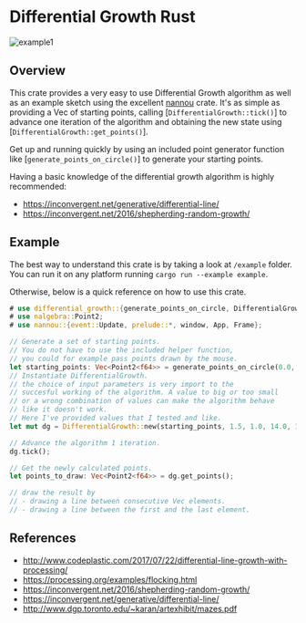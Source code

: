 # Differential Growth Rust

![example1](https://github.com/DriesCruyskens/differential-growth-rs/raw/main/images/example1.gif)

## Overview
 
This crate provides a very easy to use Differential Growth algorithm as well as an example sketch using the excellent [nannou](https://crates.io/crates/nannou) crate.
It's as simple as providing a Vec of starting points, calling [`DifferentialGrowth::tick()`] to advance one iteration of the algorithm and obtaining the new state
using [`DifferentialGrowth::get_points()`].

Get up and running quickly by using an included point generator function like [`generate_points_on_circle()`] to generate your starting points.

Having a basic knowledge of the differential growth algorithm is highly recommended:
- <https://inconvergent.net/generative/differential-line/>
- <https://inconvergent.net/2016/shepherding-random-growth/>

## Example

The best way to understand this crate is by taking a look at `/example` folder. You can run it on any platform running `cargo run --example example`.

Otherwise, below is a quick reference on how to use this crate.

```rust
# use differential_growth::{generate_points_on_circle, DifferentialGrowth};
# use nalgebra::Point2; 
# use nannou::{event::Update, prelude::*, window, App, Frame};

// Generate a set of starting points.
// You do not have to use the included helper function,
// you could for example pass points drawn by the mouse.
let starting_points: Vec<Point2<f64>> = generate_points_on_circle(0.0, 0.0, 10.0, 10);
// Instantiate DifferentialGrowth.
// the choice of input parameters is very import to the
// succesful working of the algorithm. A value to big or too small
// or a wrong combination of values can make the algorithm behave
// like it doesn't work.
// Here I've provided values that I tested and like.
let mut dg = DifferentialGrowth::new(starting_points, 1.5, 1.0, 14.0, 1.1, 5.0);

// Advance the algorithm 1 iteration.
dg.tick();

// Get the newly calculated points.
let points_to_draw: Vec<Point2<f64>> = dg.get_points();

// draw the result by
// - drawing a line between consecutive Vec elements.
// - drawing a line between the first and the last element.
```

## References
- http://www.codeplastic.com/2017/07/22/differential-line-growth-with-processing/
- https://processing.org/examples/flocking.html
- https://inconvergent.net/2016/shepherding-random-growth/
- https://inconvergent.net/generative/differential-line/
- http://www.dgp.toronto.edu/~karan/artexhibit/mazes.pdf
